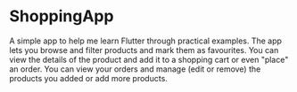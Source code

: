 # ShoppingApp

A simple app to help me learn Flutter through practical examples. The app lets you browse and filter products and mark them as favourites. You can view the details of the product and add it to a shopping cart or even "place" an order. You can view your orders and manage (edit or remove) the products you added or add more products. 

